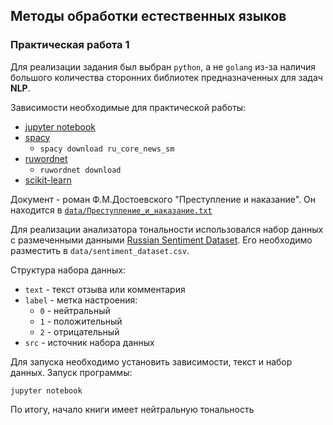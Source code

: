 ## Методы обработки естественных языков

### Практическая работа 1

Для реализации задания был выбран `python`, а не `golang` из-за наличия большого
количества сторонних библиотек предназначенных для задач **NLP**.

Зависимости необходимые для практической работы:

- [jupyter notebook](https://jupyter.org/)
- [spacy](https://spacy.io/)
  - `spacy download ru_core_news_sm`
- [ruwordnet](https://github.com/avidale/python-ruwordnet)
  - `ruwordnet download`
- [scikit-learn](https://scikit-learn.org/stable/)

Документ - роман Ф.М.Достоевского "Преступление и наказание". Он находится в
[`data/Преступление_и_наказание.txt`](data/Преступление_и_наказание.txt)

Для реализации анализатора тональности использовался набор данных с размеченными
данными
[Russian Sentiment Dataset](https://www.kaggle.com/datasets/mar1mba/russian-sentiment-dataset).
Его необходимо разместить в `data/sentiment_dataset.csv`.

Структура набора данных:

- `text` - текст отзыва или комментария
- `label` - метка настроения:
  - `0` - нейтральный
  - `1` - положительный
  - `2` - отрицательный
- `src` - источник набора данных

Для запуска необходимо установить зависимости, текст и набор данных. Запуск
программы:

```
jupyter notebook
```

По итогу, начало книги имеет нейтральную тональность

